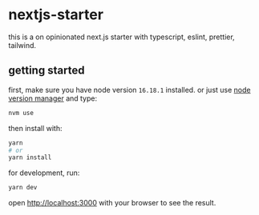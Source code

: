 # nextjs-starter

this is a on opinionated next.js starter with typescript, eslint, prettier, tailwind.

## getting started

first, make sure you have node version `16.18.1` installed. or just use [node version manager](https://github.com/nvm-sh/nvm) and type:

```bash
nvm use
```

then install with:

```bash
yarn
# or
yarn install
```

for development, run:

```bash
yarn dev
```

open [http://localhost:3000](http://localhost:3000) with your browser to see the result.
